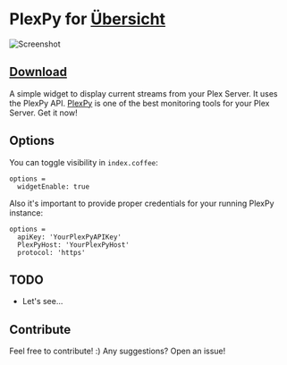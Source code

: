 # PlexPy for [Übersicht](http://tracesof.net/uebersicht/)

![Screenshot](https://up.r4r3.me/u/ProdigalDouchewaffleFucker)

## [Download](https://github.com/yoyostile/Plexpy-Ubersicht-Widget/raw/master/Plexpy.widget.zip)

A simple widget to display current streams from your Plex Server.
It uses the PlexPy API. [PlexPy](https://github.com/JonnyWong16/PlexPy) is one of the best monitoring tools for your Plex Server. Get it now!

## Options

You can toggle visibility in `index.coffee`:

```
options =
  widgetEnable: true
```

Also it's important to provide proper credentials for your running PlexPy instance:

```
options =
  apiKey: 'YourPlexPyAPIKey'
  PlexPyHost: 'YourPlexPyHost'
  protocol: 'https'
```

## TODO

- Let's see...

## Contribute

Feel free to contribute! :) Any suggestions? Open an issue!
